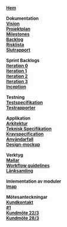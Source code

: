 <sub>[**Hem**](https://github.com/1dv611-futurum-project/futurum-project/wiki)</sub><br>

<sub>**Dokumentation**</sub><br>
<sub>[**Vision**](https://github.com/1dv611-futurum-project/futurum-project/wiki/Vision)</sub><br>
<sub>[**Projektplan**](https://github.com/1dv611-futurum-project/futurum-project/wiki/Projektplan)</sub><br>
<sub>[**Milestones**](https://github.com/1dv611-futurum-project/futurum-project/wiki/Milestones)</sub><br>
<sub>[**Backlog**](https://github.com/1dv611-futurum-project/futurum-project/wiki/Backlog)</sub><br>
<sub>[**Risklista**](https://github.com/1dv611-futurum-project/futurum-project/wiki/Risklista)</sub><br>
<sub>[**Slutrapport**](https://github.com/1dv611-futurum-project/futurum-project/wiki/Slutrapport)</sub><br>

<sub>**Sprint Backlogs**</sub><br>
<sub>[**Iteration 0**](https://github.com/1dv611-futurum-project/futurum-project/wiki/Iterationsplan-%230)</sub><br>
<sub>[**Iteration 1**](https://github.com/1dv611-futurum-project/futurum-project/wiki/iteration-1)</sub>
<br>
<sub>[**Iteration 2**](https://github.com/1dv611-futurum-project/futurum-project/wiki/iteration-2)</sub>
<br>
<sub>[**Iteration 3**](https://github.com/1dv611-futurum-project/futurum-project/wiki/iteration-3)</sub>
<br>
<sub>[**Inception**](https://github.com/1dv611-futurum-project/futurum-project/wiki/Inception)</sub>
<br>

<sub>**Testning**</sub><br>
<sub>[**Testspecifikation**](https://github.com/1dv611-futurum-project/futurum-project/wiki/Testspecifikation)</sub><br>
<sub>[**Testrapporter**](https://github.com/1dv611-futurum-project/futurum-project/wiki/Testrapporter)</sub>

<sub>**Applikation**</sub><br>
<sub>[**Arkitektur**](https://github.com/1dv611-futurum-project/futurum-project/wiki/Arkitektur)</sub><br>
<sub>[**Teknisk Specifikation**](https://github.com/1dv611-futurum-project/futurum-project/wiki/Teknisk-specifikation)</sub><br>
<sub>[**Kravspecification**](https://github.com/1dv611-futurum-project/futurum-project/wiki/Kravspecifikation)</sub><br>
<sub>[**Användarfall**](https://github.com/1dv611-futurum-project/futurum-project/wiki/Anv%C3%A4ndarfall)</sub><br>
<sub>[**Design-mockup**](https://wireframepro.mockflow.com/view/futurum#/page/d6388e2e236241279707e40d4a0ff00e)</sub>
<br>

<sub>**Verktyg**</sub><br>
<sub>[**Mallar**](https://github.com/1dv611-futurum-project/futurum-project/wiki/Mallar)</sub><br>
<sub>[**Workflow guidelines**](https://github.com/1dv611-futurum-project/futurum-project/wiki/Workflow-guidelines)</sub><br>
<sub>[**Länksamling**](https://github.com/1dv611-futurum-project/futurum-project/wiki/L%C3%A4nksamling)</sub>

<sub>**Imlementation av moduler**</sub><br>
<sub>[**Imap**](https://github.com/1dv611-futurum-project/futurum-project/wiki/imap)</sub>

<sub>**Mötesanteckningar**</sub><br>
<sub>[**Kundkontakt**](https://github.com/1dv611-futurum-project/futurum-project/wiki/Kundkontakt)</sub><br>
<sub>[**#1**](https://github.com/1dv611-futurum-project/futurum-project/wiki/M%C3%B6tesanteckningar-v.0)</sub><br>
<sub>[**Kundmöte 22/3**](https://github.com/1dv611-futurum-project/futurum-project/wiki/Kundmote-22-mars)</sub><br>
<sub>[**Kundmöte 28/3**](https://github.com/1dv611-futurum-project/futurum-project/wiki/Kundm%C3%B6te-28-mars)</sub>
<br>